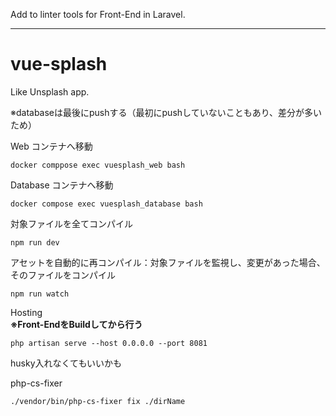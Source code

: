 Add to linter tools for Front-End in Laravel.

---------

# vue-splash

Like Unsplash app. 

※databaseは最後にpushする（最初にpushしていないこともあり、差分が多いため）

Web コンテナへ移動

```
docker comppose exec vuesplash_web bash
```

Database コンテナへ移動

```
docker compose exec vuesplash_database bash
```

対象ファイルを全てコンパイル
```
npm run dev
```

アセットを自動的に再コンパイル：対象ファイルを監視し、変更があった場合、そのファイルをコンパイル
```
npm run watch 
```


Hosting \
**※Front-EndをBuildしてから行う**

```
php artisan serve --host 0.0.0.0 --port 8081
```

husky入れなくてもいいかも

php-cs-fixer
```
./vendor/bin/php-cs-fixer fix ./dirName
```
